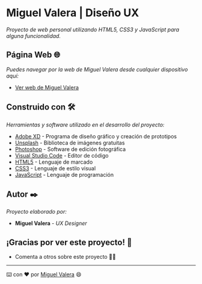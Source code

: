 # Miguel Valera | Diseño UX

_Proyecto de web personal utilizando HTML5, CSS3 y JavaScript para alguna funcionalidad._


## Página Web 🌐

_Puedes navegar por la web de Miguel Valera desde cualquier dispositivo aquí:_

* [Ver web de Miguel Valera](https://migvalera.github.io/mv/index.html)


## Construido con 🛠️ 

_Herramientas y software utilizado en el desarrollo del proyecto:_

* [Adobe XD](https://www.adobe.com/es/products/xd.html) - Programa de diseño gráfico y creación de prototipos
* [Unsplash](https://unsplash.com/) - Biblioteca de imágenes gratuitas
* [Photoshop](https://www.adobe.com/es/products/photoshop.html) - Software de edición fotográfica
* [Visual Studio Code](https://code.visualstudio.com/) - Editor de código
* [HTML5](https://developer.mozilla.org/es/docs/HTML/HTML5) - Lenguaje de marcado
* [CSS3](https://developer.mozilla.org/es/docs/Web/CSS) - Lenguaje de estilo visual
* [JavaScript](https://developer.mozilla.org/es/docs/Web/JavaScript) - Lenguaje de programación


## Autor ✒️ 

_Proyecto elaborado por:_

* **Miguel Valera** - *UX Designer* 

## ¡Gracias por ver este proyecto! 🎁 

* Comenta a otros sobre este proyecto 📢🤓



---
⌨️ con ❤️ por [Miguel Valera](https://github.com/migvalera) 😄
